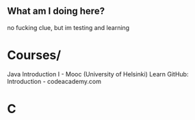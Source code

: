 ## What am I doing here? ##
 no fucking clue, but im testing and learning 
# Courses/ #
 Java Introduction I - Mooc (University of Helsinki) 
 Learn GitHub: Introduction - codeacademy.com 

# C #